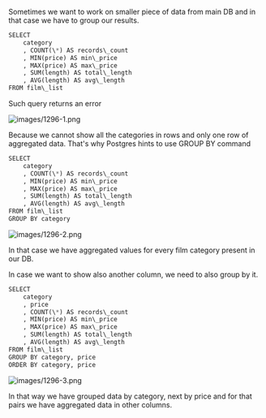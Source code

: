 


  
Sometimes we want to work on smaller piece of data from main DB and in that case we have to group our results.  
  

```python
SELECT  
    category  
	, COUNT(\*) AS records\_count  
	, MIN(price) AS min\_price  
	, MAX(price) AS max\_price  
	, SUM(length) AS total\_length  
	, AVG(length) AS avg\_length  
FROM film\_list
```
  
  
Such query returns an error  
  
![images/1296-1.png](images/1296-1.png)  
  
Because we cannot show all the categories in rows and only one row of aggregated data. That's why Postgres hints to use GROUP BY command  
  

```python
SELECT  
    category  
	, COUNT(\*) AS records\_count  
	, MIN(price) AS min\_price  
	, MAX(price) AS max\_price  
	, SUM(length) AS total\_length  
	, AVG(length) AS avg\_length  
FROM film\_list  
GROUP BY category
```
  
  
![images/1296-2.png](images/1296-2.png)  
  
In that case we have aggregated values for every film category present in our DB.   
  
In case we want to show also another column, we need to also group by it.  
  

```python
SELECT  
    category  
	, price  
	, COUNT(\*) AS records\_count  
	, MIN(price) AS min\_price  
	, MAX(price) AS max\_price  
	, SUM(length) AS total\_length  
	, AVG(length) AS avg\_length  
FROM film\_list  
GROUP BY category, price  
ORDER BY category, price
```
  
  
![images/1296-3.png](images/1296-3.png)  
  
In that way we have grouped data by category, next by price and for that pairs we have aggregated data in other columns.